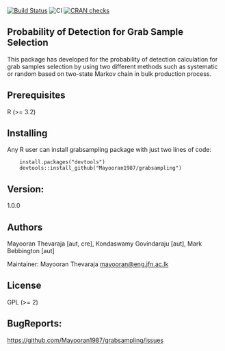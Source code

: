  [![Build Status](https://travis-ci.org/Mayooran1987/grabsampling.svg?branch=master)](https://travis-ci.org/Mayooran1987/grabsampling)  ![CI](https://github.com/Mayooran1987/grabsampling/workflows/CI/badge.svg) [![CRAN checks](https://cranchecks.info/badges/summary/grabsampling)](https://cran.r-project.org/web/checks/check_results_grabsampling.html)
## Probability of Detection for Grab Sample Selection 
This package has developed for the probability of detection calculation for grab samples selection by using two different methods such as systematic or random based on two-state Markov chain in bulk production process. 

## Prerequisites

R (>= 3.2)

## Installing

Any R user can install grabsampling package with just two lines of code:
```{r eval = FALSE}
    install.packages("devtools")
    devtools::install_github("Mayooran1987/grabsampling")
```
## Version: 
1.0.0

## Authors
Mayooran Thevaraja [aut, cre], Kondaswamy Govindaraju [aut], Mark Bebbington [aut]

Maintainer: Mayooran Thevaraja <mayooran@eng.jfn.ac.lk>

## License
GPL (>= 2) 

## BugReports: 
  https://github.com/Mayooran1987/grabsampling/issues
